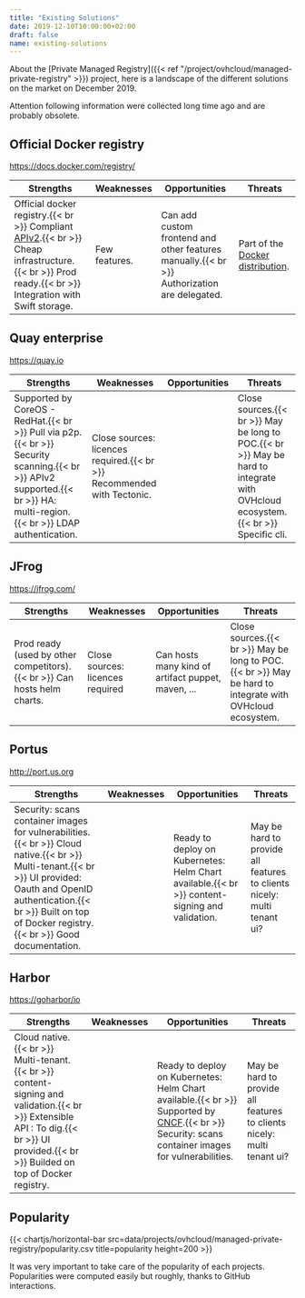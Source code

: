```yaml
---
title: "Existing Solutions"
date: 2019-12-10T10:00:00+02:00
draft: false
name: existing-solutions
---
```


About the [Private Managed Registry]({{< ref "/project/ovhcloud/managed-private-registry" >}}) project, here is a landscape of the different solutions on the market on December 2019.

Attention following information were collected long time ago and are probably obsolete.

## Official Docker registry

<https://docs.docker.com/registry/>

Strengths | Weaknesses | Opportunities | Threats
----------|------------|---------------|--------
Official docker registry.{{< br >}} Compliant [APIv2](https://docs.docker.com/registry/spec/api/).{{< br >}} Cheap infrastructure.{{< br >}} Prod ready.{{< br >}} Integration with Swift storage. | Few features. | Can add custom frontend and other features manually.{{< br >}} Authorization are delegated. | Part of the [Docker distribution](https://github.com/docker/distribution).

## Quay enterprise

<https://quay.io>

Strengths | Weaknesses | Opportunities | Threats
----------|------------|---------------|--------
Supported by CoreOS - RedHat.{{< br >}} Pull via p2p.{{< br >}} Security scanning.{{< br >}} APIv2 supported.{{< br >}} HA: multi-region.{{< br >}} LDAP authentication. | Close sources: licences required.{{< br >}} Recommended with Tectonic. |  | Close sources.{{< br >}} May be long to POC.{{< br >}} May be hard to integrate with OVHcloud ecosystem.{{< br >}} Specific cli.

## JFrog

<https://jfrog.com/>

Strengths | Weaknesses | Opportunities | Threats
----------|------------|---------------|--------
Prod ready (used by other competitors).{{< br >}} Can hosts helm charts. | Close sources: licences required | Can hosts many kind of artifact puppet, maven, ... | Close sources.{{< br >}} May be long to POC.{{< br >}} May be hard to integrate with OVHcloud ecosystem.

## Portus

<http://port.us.org>

Strengths | Weaknesses | Opportunities | Threats
----------|------------|---------------|--------
Security: scans container images for vulnerabilities.{{< br >}} Cloud native.{{< br >}} Multi-tenant.{{< br >}} UI provided: Oauth and OpenID authentication.{{< br >}} Built on top of Docker registry.{{< br >}} Good documentation. |  | Ready to deploy on Kubernetes: Helm Chart available.{{< br >}} content-signing and validation. | May be hard to provide all features to clients nicely: multi tenant ui?

## Harbor

<https://goharbor/io>

Strengths | Weaknesses | Opportunities | Threats
----------|------------|---------------|--------
Cloud native.{{< br >}} Multi-tenant.{{< br >}} content-signing and validation.{{< br >}} Extensible API : To dig.{{< br >}} UI provided.{{< br >}} Builded on top of Docker registry. |  | Ready to deploy on Kubernetes: Helm Chart available.{{< br >}} Supported by [CNCF](https://www.cncf.io).{{< br >}} Security: scans container images for vulnerabilities. | May be hard to provide all features to clients nicely: multi tenant ui?

## Popularity

{{< chartjs/horizontal-bar src=data/projects/ovhcloud/managed-private-registry/popularity.csv title=popularity height=200 >}}

It was very important to take care of the popularity of each projects.
Popularities were computed easily but roughly, thanks to GitHub interactions.
